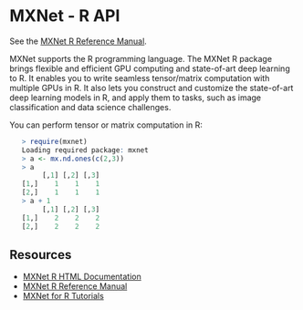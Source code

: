 # MXNet - R API

See the [MXNet R Reference Manual](http://mxnet.io/api/r/mxnet-r-reference-manual.pdf).

MXNet supports the R programming language. The MXNet R package brings flexible and efficient GPU
computing and state-of-art deep learning to R. It enables you to write seamless tensor/matrix computation with multiple GPUs in R. It also lets you construct and customize the state-of-art deep learning models in R,
  and apply them to tasks, such as image classification and data science challenges.

You can perform tensor or matrix computation in R:

```r
   > require(mxnet)
   Loading required package: mxnet
   > a <- mx.nd.ones(c(2,3))
   > a
        [,1] [,2] [,3]
   [1,]    1    1    1
   [2,]    1    1    1
   > a + 1
        [,1] [,2] [,3]
   [1,]    2    2    2
   [2,]    2    2    2
```
## Resources

* [MXNet R HTML Documentation](http://mxnet.io/api/r/html_docs/index.html)
* [MXNet R Reference Manual](http://mxnet.io/api/r/mxnet-r-reference-manual.pdf)
* [MXNet for R Tutorials](http://mxnet.io/tutorials/index.html#R-Tutorials)

